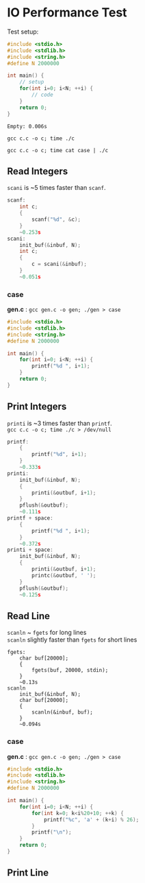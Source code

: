 IO Performance Test
===
Test setup:
```c
#include <stdio.h>
#include <stdlib.h>
#include <string.h>
#define N 2000000

int main() {
    // setup
    for(int i=0; i<N; ++i) { 
        // code
    }
    return 0;
}
```
```
Empty: 0.006s
```
`gcc c.c -o c; time ./c`  

`gcc c.c -o c; time cat case | ./c`  

Read Integers
---
`scani` is ~5 times faster than `scanf`.
```c
scanf:
    int c;
    {
        scanf("%d", &c);
    }
    ~0.253s
scani:
    init_buf(&inbuf, N);
    int c;
    {
        c = scani(&inbuf);
    }
    ~0.051s
```
### case
**gen.c** : `gcc gen.c -o gen; ./gen > case`
```c
#include <stdio.h>
#include <stdlib.h>
#include <string.h>
#define N 2000000

int main() {
    for(int i=0; i<N; ++i) { 
        printf("%d ", i+1);
    }
    return 0;
}
```
Print Integers
---
`printi` is ~3 times faster than `printf`.  
`gcc c.c -o c; time ./c > /dev/null`  
```c
printf:
    {
        printf("%d", i+1);
    }
    ~0.333s
printi:
    init_buf(&inbuf, N);
    {
        printi(&outbuf, i+1);
    }
    pflush(&outbuf);
    ~0.111s
printf + space:
    {
        printf("%d ", i+1);
    }
    ~0.372s
printi + space:
    init_buf(&inbuf, N);
    {
        printi(&outbuf, i+1);
        printc(&outbuf, ' ');
    }
    pflush(&outbuf);
    ~0.125s
```
Read Line
---
`scanln` ~ `fgets` for long lines  
`scanln` slightly faster than `fgets` for short lines  
```
fgets:
    char buf[20000];
    {
        fgets(buf, 20000, stdin);
    }
    ~0.13s
scanln
    init_buf(&inbuf, N);
    char buf[20000];
    {
        scanln(&inbuf, buf);
    }
    ~0.094s
```
### case
**gen.c** : `gcc gen.c -o gen; ./gen > case`
```c
#include <stdio.h>
#include <stdlib.h>
#include <string.h>
#define N 2000000

int main() {
    for(int i=0; i<N; ++i) { 
        for(int k=0; k<i%20+10; ++k) { 
            printf("%c", 'a' + (k+i) % 26);
        }
        printf("\n");
    }
    return 0;
}
```
Print Line
---
